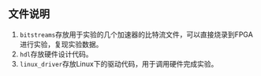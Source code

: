 ## 文件说明
1. `bitstreams`存放用于实验的几个加速器的比特流文件，可以直接烧录到FPGA进行实验，复现实验数据。
2. `hdl`存放硬件设计代码。
3. `linux_driver`存放Linux下的驱动代码，用于调用硬件完成实验。